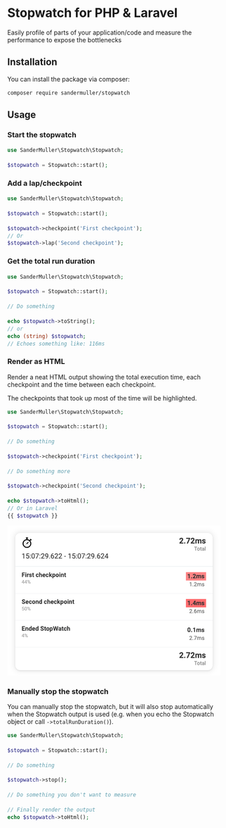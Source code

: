 # Stopwatch for PHP & Laravel

Easily profile of parts of your application/code and measure the performance to expose the bottlenecks

## Installation

You can install the package via composer:

```bash
composer require sandermuller/stopwatch
```

## Usage

### Start the stopwatch

```php
use SanderMuller\Stopwatch\Stopwatch;

$stopwatch = Stopwatch::start();
```

### Add a lap/checkpoint

```php
use SanderMuller\Stopwatch\Stopwatch;

$stopwatch = Stopwatch::start();

$stopwatch->checkpoint('First checkpoint');
// Or
$stopwatch->lap('Second checkpoint');
```

### Get the total run duration

```php
use SanderMuller\Stopwatch\Stopwatch;

$stopwatch = Stopwatch::start();

// Do something

echo $stopwatch->toString();
// or
echo (string) $stopwatch;
// Echoes something like: 116ms
```

### Render as HTML

Render a neat HTML output showing the total execution time, each checkpoint and the time between each checkpoint.

The checkpoints that took up most of the time will be highlighted.

```php
use SanderMuller\Stopwatch\Stopwatch;

$stopwatch = Stopwatch::start();

// Do something

$stopwatch->checkpoint('First checkpoint');

// Do something more

$stopwatch->checkpoint('Second checkpoint');

echo $stopwatch->toHtml();
// Or in Laravel
{{ $stopwatch }}
```

![rendered-stopwatch.png](rendered-stopwatch.png)

### Manually stop the stopwatch

You can manually stop the stopwatch, but it will also stop automatically when the Stopwatch output is used (e.g. when you echo the Stopwatch object or call `->totalRunDuration()`).

```php
use SanderMuller\Stopwatch\Stopwatch;

$stopwatch = Stopwatch::start();

// Do something

$stopwatch->stop();

// Do something you don't want to measure

// Finally render the output
echo $stopwatch->toHtml();
```
